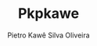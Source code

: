 <div align="center">
  <img src=""/>
  <h1>Pkpkawe</h1>
  <p>Pietro Kawê Silva Oliveira</p>
  <br>
</div>


